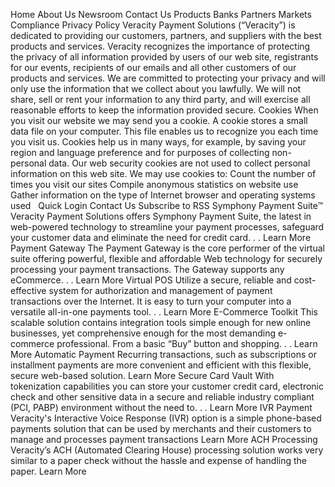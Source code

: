 Home About Us Newsroom Contact Us Products Banks Partners Markets Compliance Privacy Policy Veracity Payment Solutions (“Veracity”) is dedicated to providing our customers, partners, and suppliers with the best products and services. Veracity recognizes the importance of protecting the privacy of all information provided by users of our web site, registrants for our events, recipients of our emails and all other customers of our products and services. We are committed to protecting your privacy and will only use the information that we collect about you lawfully. We will not share, sell or rent your information to any third party, and will exercise all reasonable efforts to keep the information provided secure. Cookies When you visit our website we may send you a cookie. A cookie stores a small data file on your computer. This file enables us to recognize you each time you visit us. Cookies help us in many ways, for example, by saving your region and language preference and for purposes of collecting non-personal data. Our web security cookies are not used to collect personal information on this web site. We may use cookies to: Count the number of times you visit our sites Compile anonymous statistics on website use Gather information on the type of Internet browser and operating systems used   Quick Login Contact Us Subscribe to RSS Symphony Payment Suite™ Veracity Payment Solutions offers Symphony Payment Suite, the latest in web-powered technology to streamline your payment processes, safeguard your customer data and eliminate the need for credit card. . . Learn More Payment Gateway The Payment Gateway is the core performer of the virtual suite offering powerful, flexible and affordable Web technology for securely processing your payment transactions. The Gateway supports any eCommerce. . . Learn More Virtual POS Utilize a secure, reliable and cost-effective system for authorization and management of payment transactions over the Internet. It is easy to turn your computer into a versatile all-in-one payments tool. . . Learn More E-Commerce Toolkit This scalable solution contains integration tools simple enough for new online businesses, yet comprehensive enough for the most demanding e-commerce professional. From a basic “Buy” button and shopping. . . Learn More Automatic Payment Recurring transactions, such as subscriptions or installment payments are more convenient and efficient with this flexible, secure web-based solution. Learn More Secure Card Vault With tokenization capabilities you can store your customer credit card, electronic check and other sensitive data in a secure and reliable industry compliant (PCI, PABP) environment without the need to. . . Learn More IVR Payment Veracity's Interactive Voice Response (IVR) option is a simple phone-based payments solution that can be used by merchants and their customers to manage and processes payment transactions Learn More ACH Processing Veracity’s ACH (Automated Clearing House) processing solution works very similar to a paper check without the hassle and expense of handling the paper. Learn More